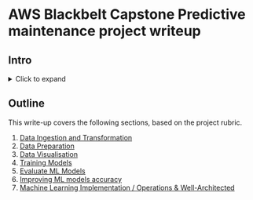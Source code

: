
# AWS Blackbelt Capstone Predictive maintenance project writeup 

## Intro
<details>
    <Summary>Click to expand</summary>

The Nasa Turbofan dataset is interesting to use for a machine learning project for a couple of reasons.
* Predictive maintenance has traditionally leveraged classical statistics to provide insights. Survival Analysis would be a common approach, however the many observations and exogenous variables in this dataset provide an opportunity to apply machine learning to discover more subtle patterns in the data.
* This data isn't provided with a clear set of labels to train a model, it potentially lends itself to either regression or classification. 
  * Given the number of observations, framing this as a regression problem makes sense as we are able to incorporate more information into our loss function as a result of the continuous (discrete) remaining useful life versus a binary observation. 
  * A classification model would have severe class imbalance as few observation result in engine failure. 
  * Furthermore framing the problem in this way enables the consumer of the predictions to instigate a "no suprises" policy where maintenance is actively performed on engines likely to have a fault in the near future e.g. all engines with less than 50 RUL will have maintenance performed. Assuming planned maintenance is cheaper to operate than reactive maintenance, *"a stitch in time saves 9"*. 

With the above in mind our data pipeline will need to calculate a remaining useful life (RUL) for each observation.

<p align="center">
<img src="https://render.githubusercontent.com/render/math?math=RUL_{u, i}=\max_{j=0}^n cycle_{u,j} - cycle_{u,i}">
</p>

The remaining useful life for unit number (u) on cycle (i) is the maximum cycle observed in the dataset for that unique unit number minus the current cycle number, i.
</details>

## Outline

This write-up covers the following sections, based on the project rubric.
1. [Data Ingestion and Transformation](writeup/ingestion.md)
2. [Data Preparation](writeup/data_preparation.md)
3. [Data Visualisation](writeup/visualisation.md)
4. [Training Models](writeup/training_models.md)
5. [Evaluate ML Models](writeup/evaluating_models.md)
6. [Improving ML models accuracy](writeup/improving_models.md)
7. [Machine Learning Implementation / Operations & Well-Architected](writeup/ml_ops.md)
